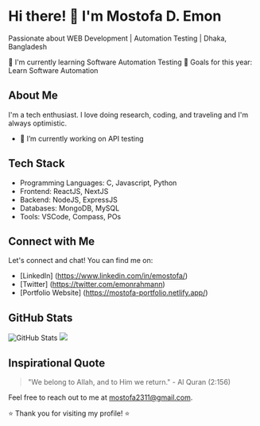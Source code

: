 # Hi there! 👋 I'm Mostofa D. Emon

Passionate about WEB Development | Automation Testing | Dhaka, Bangladesh

🌱 I'm currently learning Software Automation Testing
🎯 Goals for this year: Learn Software Automation

## About Me

I'm a tech enthusiast. I love doing research, coding, and traveling and I'm always optimistic.

- 🔭 I’m currently working on API testing


## Tech Stack

- Programming Languages: C, Javascript, Python
- Frontend:  ReactJS, NextJS
- Backend: NodeJS, ExpressJS
- Databases: MongoDB, MySQL
- Tools: VSCode, Compass, POs


## Connect with Me

Let's connect and chat! You can find me on:

- [LinkedIn] (https://www.linkedin.com/in/emostofa/)
- [Twitter] (https://twitter.com/emonrahmann)
- [Portfolio Website] (https://mostofa-portfolio.netlify.app/)

## GitHub Stats

![GitHub Stats](https://github-readme-stats.vercel.app/api?username=emostofa&show_icons=true&theme=radical)
![](https://komarev.com/ghpvc/?username=emostofa&color=lightgray&style=for-the-badge&label= )


## Inspirational Quote

> "We belong to Allah, and to Him we return." - Al Quran (2:156)

Feel free to reach out to me at mostofa2311@gmail.com.

⭐️ Thank you for visiting my profile! ⭐️

